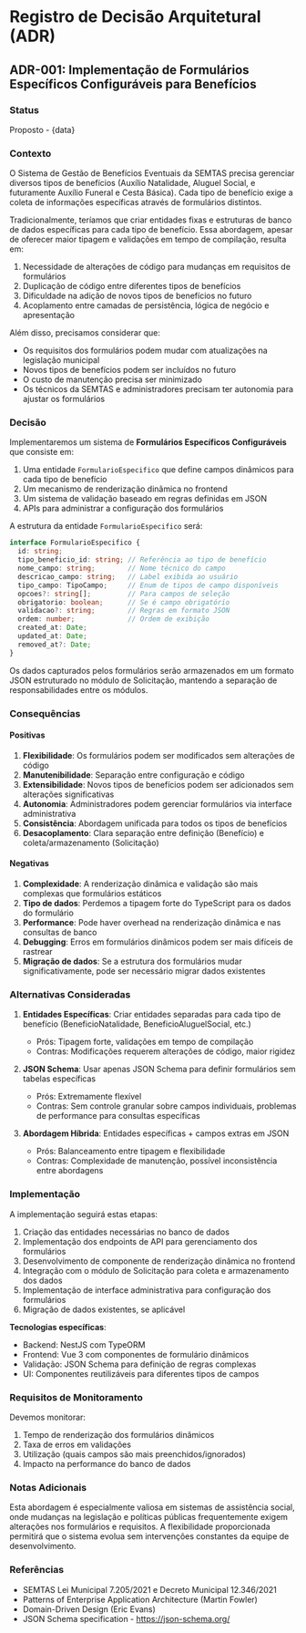 # Registro de Decisão Arquitetural (ADR)

## ADR-001: Implementação de Formulários Específicos Configuráveis para Benefícios

### Status

Proposto - {data}

### Contexto

O Sistema de Gestão de Benefícios Eventuais da SEMTAS precisa gerenciar diversos tipos de benefícios (Auxílio Natalidade, Aluguel Social, e futuramente Auxílio Funeral e Cesta Básica). Cada tipo de benefício exige a coleta de informações específicas através de formulários distintos.

Tradicionalmente, teríamos que criar entidades fixas e estruturas de banco de dados específicas para cada tipo de benefício. Essa abordagem, apesar de oferecer maior tipagem e validações em tempo de compilação, resulta em:

1. Necessidade de alterações de código para mudanças em requisitos de formulários
2. Duplicação de código entre diferentes tipos de benefícios
3. Dificuldade na adição de novos tipos de benefícios no futuro
4. Acoplamento entre camadas de persistência, lógica de negócio e apresentação

Além disso, precisamos considerar que:
- Os requisitos dos formulários podem mudar com atualizações na legislação municipal
- Novos tipos de benefícios podem ser incluídos no futuro
- O custo de manutenção precisa ser minimizado
- Os técnicos da SEMTAS e administradores precisam ter autonomia para ajustar os formulários

### Decisão

Implementaremos um sistema de **Formulários Específicos Configuráveis** que consiste em:

1. Uma entidade `FormularioEspecifico` que define campos dinâmicos para cada tipo de benefício
2. Um mecanismo de renderização dinâmica no frontend
3. Um sistema de validação baseado em regras definidas em JSON
4. APIs para administrar a configuração dos formulários

A estrutura da entidade `FormularioEspecifico` será:

```typescript
interface FormularioEspecifico {
  id: string;
  tipo_beneficio_id: string; // Referência ao tipo de benefício
  nome_campo: string;        // Nome técnico do campo
  descricao_campo: string;   // Label exibida ao usuário
  tipo_campo: TipoCampo;     // Enum de tipos de campo disponíveis
  opcoes?: string[];         // Para campos de seleção
  obrigatorio: boolean;      // Se é campo obrigatório
  validacao?: string;        // Regras em formato JSON
  ordem: number;             // Ordem de exibição
  created_at: Date;
  updated_at: Date;
  removed_at?: Date;
}
```

Os dados capturados pelos formulários serão armazenados em um formato JSON estruturado no módulo de Solicitação, mantendo a separação de responsabilidades entre os módulos.

### Consequências

#### Positivas

1. **Flexibilidade**: Os formulários podem ser modificados sem alterações de código
2. **Manutenibilidade**: Separação entre configuração e código
3. **Extensibilidade**: Novos tipos de benefícios podem ser adicionados sem alterações significativas
4. **Autonomia**: Administradores podem gerenciar formulários via interface administrativa
5. **Consistência**: Abordagem unificada para todos os tipos de benefícios
6. **Desacoplamento**: Clara separação entre definição (Benefício) e coleta/armazenamento (Solicitação)

#### Negativas

1. **Complexidade**: A renderização dinâmica e validação são mais complexas que formulários estáticos
2. **Tipo de dados**: Perdemos a tipagem forte do TypeScript para os dados do formulário
3. **Performance**: Pode haver overhead na renderização dinâmica e nas consultas de banco
4. **Debugging**: Erros em formulários dinâmicos podem ser mais difíceis de rastrear
5. **Migração de dados**: Se a estrutura dos formulários mudar significativamente, pode ser necessário migrar dados existentes

### Alternativas Consideradas

1. **Entidades Específicas**: Criar entidades separadas para cada tipo de benefício (BeneficioNatalidade, BeneficioAluguelSocial, etc.)
   - Prós: Tipagem forte, validações em tempo de compilação
   - Contras: Modificações requerem alterações de código, maior rigidez

2. **JSON Schema**: Usar apenas JSON Schema para definir formulários sem tabelas específicas
   - Prós: Extremamente flexível
   - Contras: Sem controle granular sobre campos individuais, problemas de performance para consultas específicas

3. **Abordagem Híbrida**: Entidades específicas + campos extras em JSON
   - Prós: Balanceamento entre tipagem e flexibilidade
   - Contras: Complexidade de manutenção, possível inconsistência entre abordagens

### Implementação

A implementação seguirá estas etapas:

1. Criação das entidades necessárias no banco de dados
2. Implementação dos endpoints de API para gerenciamento dos formulários
3. Desenvolvimento de componente de renderização dinâmica no frontend
4. Integração com o módulo de Solicitação para coleta e armazenamento dos dados
5. Implementação de interface administrativa para configuração dos formulários
6. Migração de dados existentes, se aplicável

**Tecnologias específicas**:
- Backend: NestJS com TypeORM
- Frontend: Vue 3 com componentes de formulário dinâmicos
- Validação: JSON Schema para definição de regras complexas
- UI: Componentes reutilizáveis para diferentes tipos de campos

### Requisitos de Monitoramento

Devemos monitorar:
1. Tempo de renderização dos formulários dinâmicos
2. Taxa de erros em validações
3. Utilização (quais campos são mais preenchidos/ignorados)
4. Impacto na performance do banco de dados

### Notas Adicionais

Esta abordagem é especialmente valiosa em sistemas de assistência social, onde mudanças na legislação e políticas públicas frequentemente exigem alterações nos formulários e requisitos. A flexibilidade proporcionada permitirá que o sistema evolua sem intervenções constantes da equipe de desenvolvimento.

### Referências

- SEMTAS Lei Municipal 7.205/2021 e Decreto Municipal 12.346/2021
- Patterns of Enterprise Application Architecture (Martin Fowler)
- Domain-Driven Design (Eric Evans)
- JSON Schema specification - https://json-schema.org/